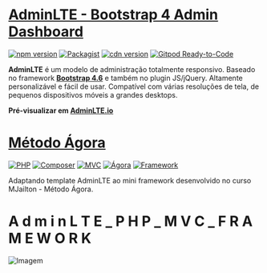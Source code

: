 # [AdminLTE - Bootstrap 4 Admin Dashboard](https://adminlte.io)

[![npm version](https://img.shields.io/npm/v/admin-lte/latest.svg)](https://www.npmjs.com/package/admin-lte)
[![Packagist](https://img.shields.io/packagist/v/almasaeed2010/adminlte.svg)](https://packagist.org/packages/almasaeed2010/adminlte)
[![cdn version](https://data.jsdelivr.com/v1/package/npm/admin-lte/badge)](https://www.jsdelivr.com/package/npm/admin-lte)
[![Gitpod Ready-to-Code](https://img.shields.io/badge/Gitpod-Ready--to--Code-blue?logo=gitpod)](https://gitpod.io/from-referrer/)

**AdminLTE** é um modelo de administração totalmente responsivo. Baseado no framework **[Bootstrap 4.6](https://getbootstrap.com/)** e também no plugin JS/jQuery.
Altamente personalizável e fácil de usar. Compatível com várias resoluções de tela, de pequenos dispositivos móveis a grandes desktops.

**Pré-visualizar em [AdminLTE.io](https://adminlte.io/themes/v3)**


# [Método Ágora](https://mjailton.com.br)

[![PHP](https://img.shields.io/badge/php-%5E7.1.3-blue?logo=php)](https://www.php.net/)
[![Composer](https://img.shields.io/badge/Composer-2.1.5-yellowgreen?logo=composer)](https://getcomposer.org/)
[![MVC](https://img.shields.io/badge/Padrão-MVC-blue?logo=mvc)](https://mjailton.com.br/)
[![Ágora](https://img.shields.io/badge/MJailton-M%C3%A9todo%20%C3%81gora-blue)](https://mjailton.com.br/)
[![Framework](https://img.shields.io/badge/MJailton-Mini%20Framework-blue)](https://mjailton.com.br/)

Adaptando template AdminLTE ao mini framework desenvolvido no curso MJailton - Método Ágora.


#  A d m i n L T E _ P H P _ M V C _ F R A M E W O R K
 
![Imagem](https://repository-images.githubusercontent.com/389662401/94241d10-f37b-4411-90f6-dbafdc66eab2)
